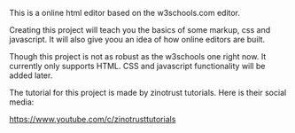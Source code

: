 This is a online html editor based on the w3schools.com editor.

Creating this project will teach you the basics of some markup, css and javascript. It will also give yoou an idea of how online editors are built.

Though this project is not as robust as the w3schools one right now. It currently only supports HTML. CSS and javascript functionality will be added later.

The tutorial for this project is made by zinotrust tutorials. Here is their social media:

https://www.youtube.com/c/zinotrusttutorials
